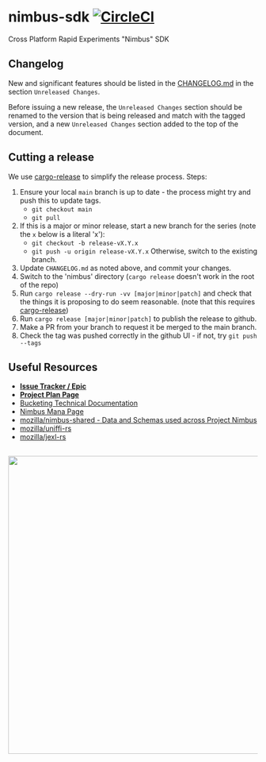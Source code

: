 # nimbus-sdk [![CircleCI](https://circleci.com/gh/mozilla/nimbus-sdk/tree/main.svg?style=svg)](https://circleci.com/gh/mozilla/nimbus-sdk/tree/main)
Cross Platform Rapid Experiments "Nimbus" SDK

## Changelog

New and significant features should be listed in the [CHANGELOG.md](./CHANGELOG.md) in the section `Unreleased Changes`.

Before issuing a new release, the `Unreleased Changes` section should be renamed to the version that is being released and match with the tagged version, and a new `Unreleased Changes` section added to the top of the document.

## Cutting a release

We use [cargo-release](https://crates.io/crates/cargo-release) to simplify the release process.
Steps:

1. Ensure your local `main` branch is up to date - the process might try and push this to update tags.
   * `git checkout main`
   * `git pull`
2. If this is a major or minor release, start a new branch for the series (note the `x` below is a literal 'x'):
    * `git checkout -b release-vX.Y.x`
    * `git push -u origin release-vX.Y.x`
   Otherwise, switch to the existing branch.
3. Update `CHANGELOG.md` as noted above, and commit your changes.
4. Switch to the 'nimbus' directory (`cargo release` doesn't work in the root of the repo)
5. Run `cargo release --dry-run -vv [major|minor|patch]` and check that the things
   it is proposing to do seem reasonable. (note that this requires [cargo-release](https://lib.rs/crates/cargo-release))
6. Run `cargo release [major|minor|patch]` to publish the release to github.
7. Make a PR from your branch to request it be merged to the main branch.
8. Check the tag was pushed correctly in the github UI - if not, try `git push --tags`

## Useful Resources

* **[Issue Tracker / Epic](https://jira.mozilla.com/browse/SYNC-1528)**
* **[Project Plan Page](https://mana.mozilla.org/wiki/pages/viewpage.action?pageId=126619091)**
* [Bucketing Technical Documentation](https://docs.google.com/document/d/1WAForAUIchVPaiZFCJO3hNQHY_7KZAjddfscTM_Lx0Y/edit#)
* [Nimbus Mana Page](https://mana.mozilla.org/wiki/display/FJT/Project+Nimbus)
* [mozilla/nimbus-shared - Data and Schemas used across Project Nimbus](https://github.com/mozilla/nimbus-shared)
* [mozilla/uniffi-rs](https://github.com/mozilla/uniffi-rs)
* [mozilla/jexl-rs](https://github.com/mozilla/jexl-rs)

## 

<img src=https://app.lucidchart.com/publicSegments/view/59a408c7-3a09-422c-8eb2-950a7d81cdb9/image.jpeg width=600 />

